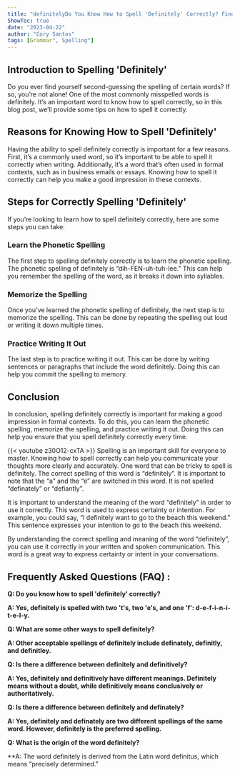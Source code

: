 ```yaml
---
title: "definitelyDo You Know How to Spell 'Definitely' Correctly? Find Out Here!"
ShowToc: true 
date: "2023-04-22"
author: "Cory Santos" 
tags: [Grammar", Spelling"]
---
```

## Introduction to Spelling 'Definitely'

Do you ever find yourself second-guessing the spelling of certain words? If so, you’re not alone! One of the most commonly misspelled words is definitely. It’s an important word to know how to spell correctly, so in this blog post, we’ll provide some tips on how to spell it correctly.

## Reasons for Knowing How to Spell 'Definitely'

Having the ability to spell definitely correctly is important for a few reasons. First, it’s a commonly used word, so it’s important to be able to spell it correctly when writing. Additionally, it’s a word that’s often used in formal contexts, such as in business emails or essays. Knowing how to spell it correctly can help you make a good impression in these contexts.

## Steps for Correctly Spelling 'Definitely'

If you’re looking to learn how to spell definitely correctly, here are some steps you can take:

### Learn the Phonetic Spelling

The first step to spelling definitely correctly is to learn the phonetic spelling. The phonetic spelling of definitely is “dih-FEN-uh-tuh-lee.” This can help you remember the spelling of the word, as it breaks it down into syllables.

### Memorize the Spelling

Once you’ve learned the phonetic spelling of definitely, the next step is to memorize the spelling. This can be done by repeating the spelling out loud or writing it down multiple times.

### Practice Writing It Out

The last step is to practice writing it out. This can be done by writing sentences or paragraphs that include the word definitely. Doing this can help you commit the spelling to memory.

## Conclusion

In conclusion, spelling definitely correctly is important for making a good impression in formal contexts. To do this, you can learn the phonetic spelling, memorize the spelling, and practice writing it out. Doing this can help you ensure that you spell definitely correctly every time.

{{< youtube z30O12-cxTA >}} 
Spelling is an important skill for everyone to master. Knowing how to spell correctly can help you communicate your thoughts more clearly and accurately. One word that can be tricky to spell is definitely. The correct spelling of this word is “definitely”. It is important to note that the “a” and the “e” are switched in this word. It is not spelled “definately” or “defiantly”.

It is important to understand the meaning of the word “definitely” in order to use it correctly. This word is used to express certainty or intention. For example, you could say, “I definitely want to go to the beach this weekend.” This sentence expresses your intention to go to the beach this weekend.

By understanding the correct spelling and meaning of the word “definitely”, you can use it correctly in your written and spoken communication. This word is a great way to express certainty or intent in your conversations.

## Frequently Asked Questions (FAQ) :
**Q: Do you know how to spell 'definitely' correctly?**

**A: Yes, definitely is spelled with two 't's, two 'e's, and one 'f': d-e-f-i-n-i-t-e-l-y.**

**Q: What are some other ways to spell definitely?**

**A: Other acceptable spellings of definitely include definately, definitly, and definitley.**

**Q: Is there a difference between definitely and definitively?**

**A: Yes, definitely and definitively have different meanings. Definitely means without a doubt, while definitively means conclusively or authoritatively.**

**Q: Is there a difference between definitely and definately?**

**A: Yes, definitely and definately are two different spellings of the same word. However, definitely is the preferred spelling.**

**Q: What is the origin of the word definitely?**

**A: The word definitely is derived from the Latin word definitus, which means "precisely determined."





